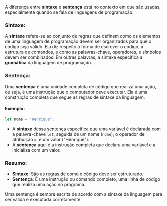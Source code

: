 A diferença entre **sintaxe** e **sentença** está no contexto em que são usadas, especialmente quando se fala de linguagens de programação.

### Sintaxe:
A **sintaxe** refere-se ao conjunto de regras que definem como os elementos de uma linguagem de programação devem ser organizados para que o código seja válido. Ela diz respeito à forma de escrever o código, à estrutura de comandos, e como as palavras-chave, operadores, e símbolos devem ser combinados. Em outras palavras, a sintaxe especifica a **gramática** da linguagem de programação.

### Sentença:
Uma **sentença** é uma unidade completa de código que realiza uma ação, ou seja, é uma instrução que o computador deve executar. Ela é uma construção completa que segue as regras de sintaxe da linguagem.

#### Exemplo:
```javascript
let nome = "Henrique";
```

- A **sintaxe** dessa sentença especifica que uma variável é declarada com a palavra-chave `let`, seguida de um nome (`nome`), o operador de atribuição `=`, e um valor ("Henrique").
- A **sentença** aqui é a instrução completa que declara uma variável e a inicializa com um valor.

### Resumo:
- **Sintaxe**: São as regras de como o código deve ser estruturado.
- **Sentença**: É uma instrução ou comando completo, uma linha de código que realiza uma ação no programa.

Uma sentença é sempre escrita de acordo com a sintaxe da linguagem para ser válida e executada corretamente.